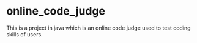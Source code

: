 # online_code_judge
This is a project in java which is an online code judge used to test coding skills of users.
